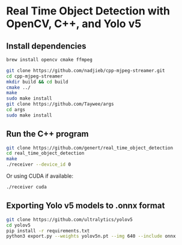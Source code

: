 # Real Time Object Detection with OpenCV, C++, and Yolo v5

## Install dependencies

```bash
brew install opencv cmake ffmpeg
```

```bash
git clone https://github.com/nadjieb/cpp-mjpeg-streamer.git
cd cpp-mjpeg-streamer
mkdir build && cd build
cmake ../
make
sudo make install
git clone https://github.com/Taywee/args
cd args
sudo make install
```

## Run the C++ program

```bash
git clone https://github.com/genert/real_time_object_detection
cd real_time_object_detection
make
./receiver --device_id 0
```

Or using CUDA if available:
```bash
./receiver cuda
```

## Exporting Yolo v5 models to .onnx format

```bash
git clone https://github.com/ultralytics/yolov5
cd yolov5
pip install -r requirements.txt
python3 export.py --weights yolov5n.pt --img 640 --include onnx
```
